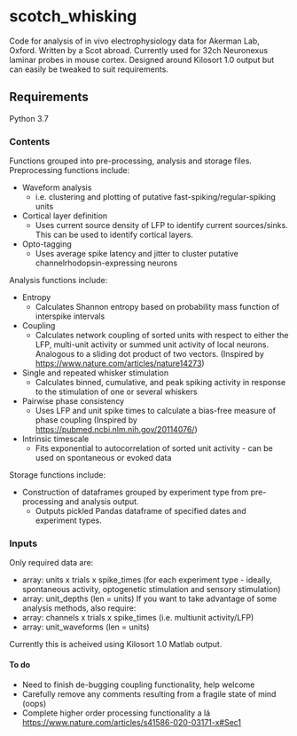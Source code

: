 # scotch_whisking 

Code for analysis of in vivo electrophysiology data for Akerman Lab, Oxford. Written by a Scot abroad. Currently used for 32ch Neuronexus laminar probes in mouse cortex. Designed around Kilosort 1.0 output but can easily be tweaked to suit requirements.

## Requirements 

Python 3.7 

### Contents 

Functions grouped into pre-processing, analysis and storage files. Preprocessing functions include:
* Waveform analysis 
   * i.e. clustering and plotting of putative fast-spiking/regular-spiking units
* Cortical layer definition 
   * Uses current source density of LFP to identify current sources/sinks. This can be used to identify cortical layers. 
* Opto-tagging
   * Uses average spike latency and jitter to cluster putative channelrhodopsin-expressing neurons 
   
Analysis functions include:
* Entropy
  * Calculates Shannon entropy based on probability mass function of interspike intervals
* Coupling 
  * Calculates network coupling of sorted units with respect to either the LFP, multi-unit activity or summed unit activity of local neurons. Analogous to a sliding dot product of two vectors. (Inspired by https://www.nature.com/articles/nature14273) 
* Single and repeated whisker stimulation 
  * Calculates binned, cumulative, and peak spiking activity in response to the stimulation of one or several whiskers
* Pairwise phase consistency
  * Uses LFP and unit spike times to calculate a bias-free measure of phase coupling (Inspired by https://pubmed.ncbi.nlm.nih.gov/20114076/)
* Intrinsic timescale
  * Fits exponential to autocorrelation of sorted unit activity - can be used on spontaneous or evoked data
  
Storage functions include:
* Construction of dataframes grouped by experiment type from pre-processing and analysis output.
  * Outputs pickled Pandas dataframe of specified dates and experiment types. 

### Inputs 

Only required data are: 
* array: units x trials x spike_times (for each experiment type - ideally, spontaneous activity, optogenetic stimulation and sensory stimulation)
* array: unit_depths (len = units)
If you want to take advantage of some analysis methods, also require:
* array: channels x trials x spike_times (i.e. multiunit activity/LFP)
* array: unit_waveforms (len = units)

Currently this is acheived using Kilosort 1.0 Matlab output.

#### To do

* Need to finish de-bugging coupling functionality, help welcome 
* Carefully remove any comments resulting from a fragile state of mind (oops)
* Complete higher order processing functionality a lá https://www.nature.com/articles/s41586-020-03171-x#Sec1



